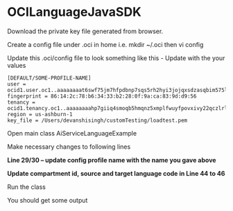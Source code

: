 # OCILanguageJavaSDK

Download the private key file generated from browser.

Create a config file under .oci in home i.e. mkdir  ~/.oci then vi config

Update this .oci/config file to look something like this - Update with the your values

    [DEFAULT/SOME-PROFILE-NAME]
    user = ocid1.user.oc1..aaaaaaaat6swf75jm7hfpdbnp7sqs5rh2hyi3jojqxsdzasqbim575lexgta
    fingerprint = 86:14:2c:78:b6:34:33:b2:28:0f:9a:ca:83:9d:d9:56
    tenancy = ocid1.tenancy.oc1..aaaaaaaahp7giiq4smoqb5hmqnz5xmplfwuyfpovxivy22qczlrlgkzns7qq
    region = us-ashburn-1
    key_file = /Users/devanshisingh/customTesting/loadtest.pem
   
Open main class AiServiceLanguageExample

Make necessary changes to following lines

**Line 29/30 – update config profile name with the name you gave above**

**Update compartment id, source and target language code in Line 44 to 46**

Run the class

You should get some output

